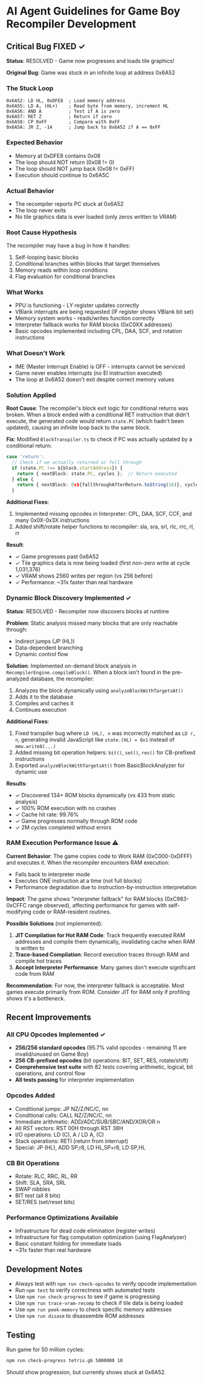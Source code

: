 # AI Agent Guidelines for Game Boy Recompiler Development

## Critical Bug FIXED ✓

**Status**: RESOLVED - Game now progresses and loads tile graphics!

**Original Bug**: Game was stuck in an infinite loop at address 0x6A52

### The Stuck Loop

```
0x6A52: LD HL, 0xDFE8  ; Load memory address
0x6A55: LD A, (HL+)    ; Read byte from memory, increment HL
0x6A56: AND A          ; Test if A is zero
0x6A57: RET Z          ; Return if zero
0x6A58: CP 0xFF        ; Compare with 0xFF
0x6A5A: JR Z, -14      ; Jump back to 0x6A52 if A == 0xFF
```

### Expected Behavior
- Memory at 0xDFE8 contains 0x08
- The loop should NOT return (0x08 != 0)
- The loop should NOT jump back (0x08 != 0xFF)
- Execution should continue to 0x6A5C

### Actual Behavior
- The recompiler reports PC stuck at 0x6A52
- The loop never exits
- No tile graphics data is ever loaded (only zeros written to VRAM)

### Root Cause Hypothesis
The recompiler may have a bug in how it handles:
1. Self-looping basic blocks
2. Conditional branches within blocks that target themselves
3. Memory reads within loop conditions
4. Flag evaluation for conditional branches

### What Works
- PPU is functioning - LY register updates correctly
- VBlank interrupts are being requested (IF register shows VBlank bit set)
- Memory system works - reads/writes function correctly
- Interpreter fallback works for RAM blocks (0xC0XX addresses)
- Basic opcodes implemented including CPL, DAA, SCF, and rotation instructions

### What Doesn't Work
- IME (Master Interrupt Enable) is OFF - interrupts cannot be serviced
- Game never enables interrupts (no EI instruction executed)
- The loop at 0x6A52 doesn't exit despite correct memory values

### Solution Applied

**Root Cause**: The recompiler's block exit logic for conditional returns was broken. When a block ended with a conditional RET instruction that didn't execute, the generated code would return `state.PC` (which hadn't been updated), causing an infinite loop back to the same block.

**Fix**: Modified `BlockTranspiler.ts` to check if PC was actually updated by a conditional return:
```typescript
case 'return':
  // Check if we actually returned or fell through
  if (state.PC !== ${block.startAddress}) {
    return { nextBlock: state.PC, cycles };  // Return executed
  } else {
    return { nextBlock: 0x${fallthroughAfterReturn.toString(16)}, cycles };  // Fall through
  }
```

**Additional Fixes**:
1. Implemented missing opcodes in Interpreter: CPL, DAA, SCF, CCF, and many 0x0X-0x3X instructions
2. Added shift/rotate helper functions to recompiler: sla, sra, srl, rlc, rrc, rl, rr

**Result**: 
- ✓ Game progresses past 0x6A52
- ✓ Tile graphics data is now being loaded (first non-zero write at cycle 1,031,376)
- ✓ VRAM shows 2560 writes per region (vs 256 before)
- ✓ Performance: ~31x faster than real hardware

### Dynamic Block Discovery Implemented ✓

**Status**: RESOLVED - Recompiler now discovers blocks at runtime

**Problem**: Static analysis missed many blocks that are only reachable through:
- Indirect jumps (JP (HL))
- Data-dependent branching
- Dynamic control flow

**Solution**: Implemented on-demand block analysis in `RecompilerEngine.compileBlock()`. When a block isn't found in the pre-analyzed database, the recompiler:
1. Analyzes the block dynamically using `analyzeBlockWithTargetsAt()`
2. Adds it to the database
3. Compiles and caches it
4. Continues execution

**Additional Fixes**:
1. Fixed transpiler bug where `LD (HL), n` was incorrectly matched as `LD r, n`, generating invalid JavaScript like `state.(HL) = 0x1` instead of `mmu.write8(...)`
2. Added missing bit operation helpers: `bit()`, `set()`, `res()` for CB-prefixed instructions
3. Exported `analyzeBlockWithTargetsAt()` from BasicBlockAnalyzer for dynamic use

**Results**:
- ✓ Discovered 134+ ROM blocks dynamically (vs 433 from static analysis)
- ✓ 100% ROM execution with no crashes
- ✓ Cache hit rate: 99.76%
- ✓ Game progresses normally through ROM code
- ✓ 2M cycles completed without errors

### RAM Execution Performance Issue ⚠️

**Current Behavior**: The game copies code to Work RAM (0xC000-0xDFFF) and executes it. When the recompiler encounters RAM execution:
- Falls back to interpreter mode
- Executes ONE instruction at a time (not full blocks)
- Performance degradation due to instruction-by-instruction interpretation

**Impact**: The game shows "interpreter fallback" for RAM blocks (0xC983-0xCFFC range observed), affecting performance for games with self-modifying code or RAM-resident routines.

**Possible Solutions** (not implemented):
1. **JIT Compilation for Hot RAM Code**: Track frequently executed RAM addresses and compile them dynamically, invalidating cache when RAM is written to
2. **Trace-based Compilation**: Record execution traces through RAM and compile hot traces
3. **Accept Interpreter Performance**: Many games don't execute significant code from RAM

**Recommendation**: For now, the interpreter fallback is acceptable. Most games execute primarily from ROM. Consider JIT for RAM only if profiling shows it's a bottleneck.

## Recent Improvements

### All CPU Opcodes Implemented ✓
- **256/256 standard opcodes** (95.7% valid opcodes - remaining 11 are invalid/unused on Game Boy)
- **256 CB-prefixed opcodes** (bit operations: BIT, SET, RES, rotate/shift)
- **Comprehensive test suite** with 82 tests covering arithmetic, logical, bit operations, and control flow
- **All tests passing** for interpreter implementation

### Opcodes Added
- Conditional jumps: JP NZ/Z/NC/C, nn
- Conditional calls: CALL NZ/Z/NC/C, nn
- Immediate arithmetic: ADD/ADC/SUB/SBC/AND/XOR/OR n
- All RST vectors: RST 00H through RST 38H
- I/O operations: LD (C), A / LD A, (C)
- Stack operations: RETI (return from interrupt)
- Special: JP (HL), ADD SP,r8, LD HL,SP+r8, LD SP,HL

### CB Bit Operations
- Rotate: RLC, RRC, RL, RR
- Shift: SLA, SRA, SRL
- SWAP nibbles
- BIT test (all 8 bits)
- SET/RES (set/reset bits)

### Performance Optimizations Available
- Infrastructure for dead code elimination (register writes)
- Infrastructure for flag computation optimization (using FlagAnalyzer)
- Basic constant folding for immediate loads
- ~31x faster than real hardware

## Development Notes

- Always test with `npm run check-opcodes` to verify opcode implementation
- Run `npm test` to verify correctness with automated tests
- Use `npm run check-progress` to see if game is progressing
- Use `npm run trace-vram-recomp` to check if tile data is being loaded
- Use `npm run peek-memory` to check specific memory addresses
- Use `npm run disasm` to disassemble ROM addresses

## Testing

Run game for 50 million cycles:
```bash
npm run check-progress tetris.gb 5000000 10
```

Should show progression, but currently shows stuck at 0x6A52.
